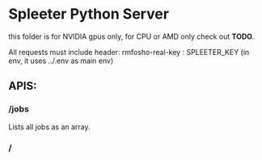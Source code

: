 # Spleeter Python Server

this folder is for NVIDIA gpus only, for CPU or AMD only check out **TODO**.

All requests must include header: 
rmfosho-real-key : SPLEETER_KEY (in env, it uses ../.env as main env)

## APIS:

### /jobs

Lists all jobs as an array.

### /